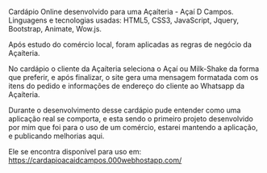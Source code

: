 Cardápio Online desenvolvido para uma Açaíteria - Açaí D Campos.
Linguagens e tecnologias usadas: HTML5, CSS3, JavaScript, Jquery, Bootstrap, Animate, Wow.js.

Após estudo do comércio local, foram aplicadas as regras de negócio da Açaíteria.

No cardápio o cliente da Açaíteria seleciona o Açaí ou Milk-Shake da forma que preferir, e após finalizar, o site gera uma mensagem formatada com os itens do pedido e informações de endereço do cliente ao Whatsapp da Açaíteria.

Durante o desenvolvimento desse cardápio pude entender como uma aplicação real se comporta, e esta sendo o primeiro projeto desenvolvido por mim que foi para o uso de um comércio, estarei mantendo a aplicação, e publicando melhorias aqui.

Ele se encontra disponível para uso em: https://cardapioacaidcampos.000webhostapp.com/
